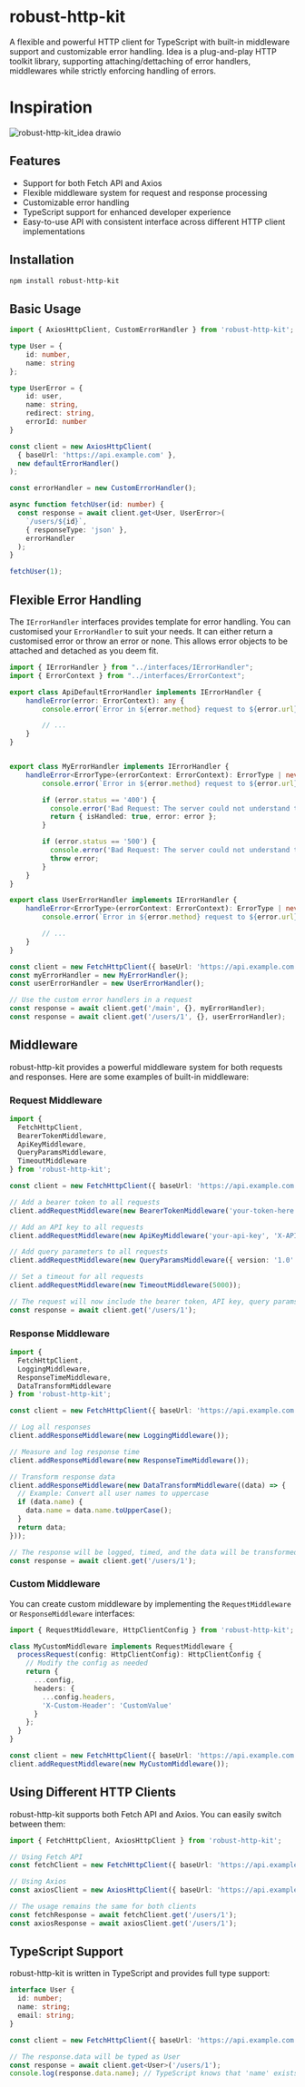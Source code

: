 # robust-http-kit

A flexible and powerful HTTP client for TypeScript with built-in middleware support and customizable error handling.
Idea is a plug-and-play HTTP toolkit library, supporting attaching/dettaching of error handlers, middlewares while strictly enforcing handling of errors.

# Inspiration
![robust-http-kit_idea drawio](https://github.com/user-attachments/assets/7f9113c4-1a1e-4a1c-bec4-40ca8eff037c)


## Features

- Support for both Fetch API and Axios
- Flexible middleware system for request and response processing
- Customizable error handling
- TypeScript support for enhanced developer experience
- Easy-to-use API with consistent interface across different HTTP client implementations

## Installation

```bash
npm install robust-http-kit
```

## Basic Usage

```typescript
import { AxiosHttpClient, CustomErrorHandler } from 'robust-http-kit';

type User = {
    id: number,
    name: string
};

type UserError = {
    id: user,
    name: string,
    redirect: string,
    errorId: number
}

const client = new AxiosHttpClient(
  { baseUrl: 'https://api.example.com' }, 
  new defaultErrorHandler()
);

const errorHandler = new CustomErrorHandler();

async function fetchUser(id: number) {
  const response = await client.get<User, UserError>(
    `/users/${id}`,
    { responseType: 'json' },
    errorHandler
  );
}

fetchUser(1);
```

## Flexible Error Handling

The `IErrorHandler` interfaces provides template for error handling.  You can customised your `ErrorHandler` to suit your needs. It can either return a customised error or throw an error or none. This allows error objects to be attached and detached as you deem fit.

```typescript
import { IErrorHandler } from "../interfaces/IErrorHandler";
import { ErrorContext } from "../interfaces/ErrorContext";

export class ApiDefaultErrorHandler implements IErrorHandler {
    handleError(error: ErrorContext): any {
        console.error(`Error in ${error.method} request to ${error.url} with ${error.status}`);

        // ...
    }
}


export class MyErrorHandler implements IErrorHandler {
    handleError<ErrorType>(errorContext: ErrorContext): ErrorType | never {
        console.error(`Error in ${error.method} request to ${error.url} with ${error.status}`);

        if (error.status == '400') {
          console.error('Bad Request: The server could not understand the request.');
          return { isHandled: true, error: error };
        } 

        if (error.status == '500') {
          console.error('Bad Request: The server could not understand the request.');
          throw error;
        }
    }
}

export class UserErrorHandler implements IErrorHandler {
    handleError<ErrorType>(errorContext: ErrorContext): ErrorType | never {
        console.error(`Error in ${error.method} request to ${error.url} with ${error.status}`);

        // ...
    }
}

const client = new FetchHttpClient({ baseUrl: 'https://api.example.com' }, new ApiDefaultErrorHandler());
const myErrorHandler = new MyErrorHandler();
const userErrorHandler = new UserErrorHandler();

// Use the custom error handlers in a request
const response = await client.get('/main', {}, myErrorHandler);
const response = await client.get('/users/1', {}, userErrorHandler);
```

## Middleware

robust-http-kit provides a powerful middleware system for both requests and responses. Here are some examples of built-in middleware:

### Request Middleware

```typescript
import { 
  FetchHttpClient, 
  BearerTokenMiddleware, 
  ApiKeyMiddleware, 
  QueryParamsMiddleware, 
  TimeoutMiddleware 
} from 'robust-http-kit';

const client = new FetchHttpClient({ baseUrl: 'https://api.example.com' });

// Add a bearer token to all requests
client.addRequestMiddleware(new BearerTokenMiddleware('your-token-here'));

// Add an API key to all requests
client.addRequestMiddleware(new ApiKeyMiddleware('your-api-key', 'X-API-Key'));

// Add query parameters to all requests
client.addRequestMiddleware(new QueryParamsMiddleware({ version: '1.0' }));

// Set a timeout for all requests
client.addRequestMiddleware(new TimeoutMiddleware(5000));

// The request will now include the bearer token, API key, query params, and a timeout
const response = await client.get('/users/1');
```

### Response Middleware

```typescript
import { 
  FetchHttpClient, 
  LoggingMiddleware, 
  ResponseTimeMiddleware, 
  DataTransformMiddleware 
} from 'robust-http-kit';

const client = new FetchHttpClient({ baseUrl: 'https://api.example.com' });

// Log all responses
client.addResponseMiddleware(new LoggingMiddleware());

// Measure and log response time
client.addResponseMiddleware(new ResponseTimeMiddleware());

// Transform response data
client.addResponseMiddleware(new DataTransformMiddleware((data) => {
  // Example: Convert all user names to uppercase
  if (data.name) {
    data.name = data.name.toUpperCase();
  }
  return data;
}));

// The response will be logged, timed, and the data will be transformed
const response = await client.get('/users/1');
```

### Custom Middleware

You can create custom middleware by implementing the `RequestMiddleware` or `ResponseMiddleware` interfaces:

```typescript
import { RequestMiddleware, HttpClientConfig } from 'robust-http-kit';

class MyCustomMiddleware implements RequestMiddleware {
  processRequest(config: HttpClientConfig): HttpClientConfig {
    // Modify the config as needed
    return {
      ...config,
      headers: {
        ...config.headers,
        'X-Custom-Header': 'CustomValue'
      }
    };
  }
}

const client = new FetchHttpClient({ baseUrl: 'https://api.example.com' });
client.addRequestMiddleware(new MyCustomMiddleware());
```

## Using Different HTTP Clients

robust-http-kit supports both Fetch API and Axios. You can easily switch between them:

```typescript
import { FetchHttpClient, AxiosHttpClient } from 'robust-http-kit';

// Using Fetch API
const fetchClient = new FetchHttpClient({ baseUrl: 'https://api.example.com' });

// Using Axios
const axiosClient = new AxiosHttpClient({ baseUrl: 'https://api.example.com' });

// The usage remains the same for both clients
const fetchResponse = await fetchClient.get('/users/1');
const axiosResponse = await axiosClient.get('/users/1');
```

## TypeScript Support

robust-http-kit is written in TypeScript and provides full type support:

```typescript
interface User {
  id: number;
  name: string;
  email: string;
}

const client = new FetchHttpClient({ baseUrl: 'https://api.example.com' });

// The response.data will be typed as User
const response = await client.get<User>('/users/1');
console.log(response.data.name); // TypeScript knows that 'name' exists on User
```
